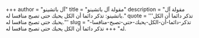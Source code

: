 +++
author = "آل باتشينو"
title = "مقولة آل باتشينو"
description = "مقولة آل باتشينو: تذكر دائما أن الكل يحبك حتى تصبح منافسا له."
quote = '''تذكر دائما أن الكل يحبك حتى تصبح منافسا له.'''
slug = "تذكر-دائما-أن-الكل-يحبك-حتى-تصبح-منافسا-له"
+++
تذكر دائما أن الكل يحبك حتى تصبح منافسا له.
